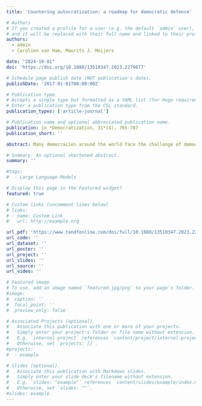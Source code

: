 ```yaml
---
title: 'Countering autocratization: a roadmap for democratic defence'

# Authors
# If you created a profile for a user (e.g. the default `admin` user), write the username (folder name) here
# and it will be replaced with their full name and linked to their profile.
authors:
  - admin
  - Carolien van Ham, Maurits J. Meijers

date: "2024-10-01"
doi: 'https://doi.org/10.1080/13510347.2023.2279677'

# Schedule page publish date (NOT publication's date).
publishDate: '2017-01-01T00:00:00Z'

# Publication type.
# Accepts a single type but formatted as a YAML list (for Hugo requirements).
# Enter a publication type from the CSL standard.
publication_types: ['article-journal']

# Publication name and optional abbreviated publication name.
publication: in *Democratization, 31*(4), 765-787
publication_short: ''

abstract: Many democracies around the world face the challenge of democratic recession and autocratization as democratically elected incumbents increasingly show autocratic tendencies. Existing research has mainly focused on the circumstances under which these autocratizing incumbents erode democracy and on the structural factors explaining the resilience of democratic institutions. Much less is known about the actors within those institutions and when they stand up against the autocratizing incumbent to defend democracy. In this article, we present a novel theoretical framework of democratic defence that focuses on the interaction between the incumbent, institutional elites, and citizens. Developing a two-level model of democratic defence, we show how the democratic defender’s personal interests, repression by the incumbent, the perceived ambiguity of the autocratic action, and the perceived credibility of the democratic defender interact to affect the occurrence of democratic defence. The resulting framework can guide future research on the role of specific actors in defending democracy. We demonstrate the utility of our framework with illustrative case studies of (attempted) democratic defence in Senegal (2011–2012) and Poland (2017–2018). An actor-based approach of democratic defence is crucial to understand what actions domestic and international actors can take to prevent (further) democratic recession.

# Summary. An optional shortened abstract.
summary: ''

#tags:
#  - Large Language Models

# Display this page in the Featured widget?
featured: true

# Custom links (uncomment lines below)
# links:
# - name: Custom Link
#   url: http://example.org

url_pdf: 'https://www.tandfonline.com/doi/full/10.1080/13510347.2023.2279677'
url_code: ''
url_dataset: ''
url_poster: ''
url_project: ''
url_slides: ''
url_source: ''
url_video: ''

# Featured image
# To use, add an image named `featured.jpg/png` to your page's folder.
#image:
#  caption: ''
#  focal_point: ''
#  preview_only: false

# Associated Projects (optional).
#   Associate this publication with one or more of your projects.
#   Simply enter your project's folder or file name without extension.
#   E.g. `internal-project` references `content/project/internal-project/index.md`.
#   Otherwise, set `projects: []`.
#projects:
#  - example

# Slides (optional).
#   Associate this publication with Markdown slides.
#   Simply enter your slide deck's filename without extension.
#   E.g. `slides: "example"` references `content/slides/example/index.md`.
#   Otherwise, set `slides: ""`.
#slides: example
---
```


